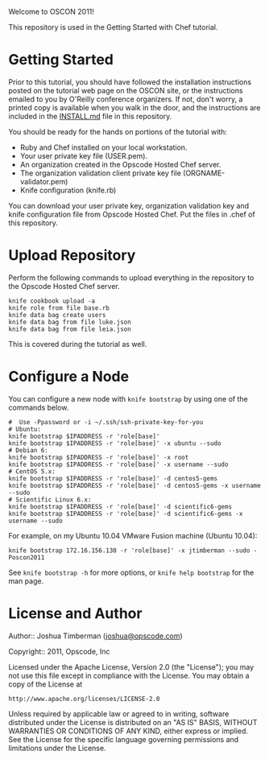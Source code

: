 Welcome to OSCON 2011!

This repository is used in the Getting Started with Chef tutorial.

Getting Started
====

Prior to this tutorial, you should have followed the installation instructions posted on the tutorial web page on the OSCON site, or the instructions emailed to you by O'Reilly conference organizers. If not, don't worry, a printed copy is available when you walk in the door, and the instructions are included in the [INSTALL.md](INSTALL.md) file in this repository.

You should be ready for the hands on portions of the tutorial with:

* Ruby and Chef installed on your local workstation.
* Your user private key file (USER.pem).
* An organization created in the Opscode Hosted Chef server.
* The organization validation client private key file (ORGNAME-validator.pem)
* Knife configuration (knife.rb)

You can download your user private key, organization validation key and knife configuration file from Opscode Hosted Chef. Put the files in .chef of this repository.

Upload Repository
====

Perform the following commands to upload everything in the repository to the Opscode Hosted Chef server.

    knife cookbook upload -a
    knife role from file base.rb
    knife data bag create users
    knife data bag from file luke.json
    knife data bag from file leia.json

This is covered during the tutorial as well.

Configure a Node
====

You can configure a new node with `knife bootstrap` by using one of the commands below.

    #  Use -Ppassword or -i ~/.ssh/ssh-private-key-for-you
    # Ubuntu:
    knife bootstrap $IPADDRESS -r 'role[base]'
    knife bootstrap $IPADDRESS -r 'role[base]' -x ubuntu --sudo
    # Debian 6:
    knife bootstrap $IPADDRESS -r 'role[base]' -x root
    knife bootstrap $IPADDRESS -r 'role[base]' -x username --sudo
    # CentOS 5.x:
    knife bootstrap $IPADDRESS -r 'role[base]' -d centos5-gems
    knife bootstrap $IPADDRESS -r 'role[base]' -d centos5-gems -x username --sudo
    # Scientific Linux 6.x:
    knife bootstrap $IPADDRESS -r 'role[base]' -d scientific6-gems
    knife bootstrap $IPADDRESS -r 'role[base]' -d scientific6-gems -x username --sudo 

For example, on my Ubuntu 10.04 VMware Fusion machine (Ubuntu 10.04):

    knife bootstrap 172.16.156.130 -r 'role[base]' -x jtimberman --sudo -Poscon2011

See `knife bootstrap -h` for more options, or `knife help bootstrap` for the man page.

License and Author
====

Author:: Joshua Timberman (<joshua@opscode.com>)

Copyright:: 2011, Opscode, Inc

Licensed under the Apache License, Version 2.0 (the "License");
you may not use this file except in compliance with the License.
You may obtain a copy of the License at

    http://www.apache.org/licenses/LICENSE-2.0

Unless required by applicable law or agreed to in writing, software
distributed under the License is distributed on an "AS IS" BASIS,
WITHOUT WARRANTIES OR CONDITIONS OF ANY KIND, either express or implied.
See the License for the specific language governing permissions and
limitations under the License.
